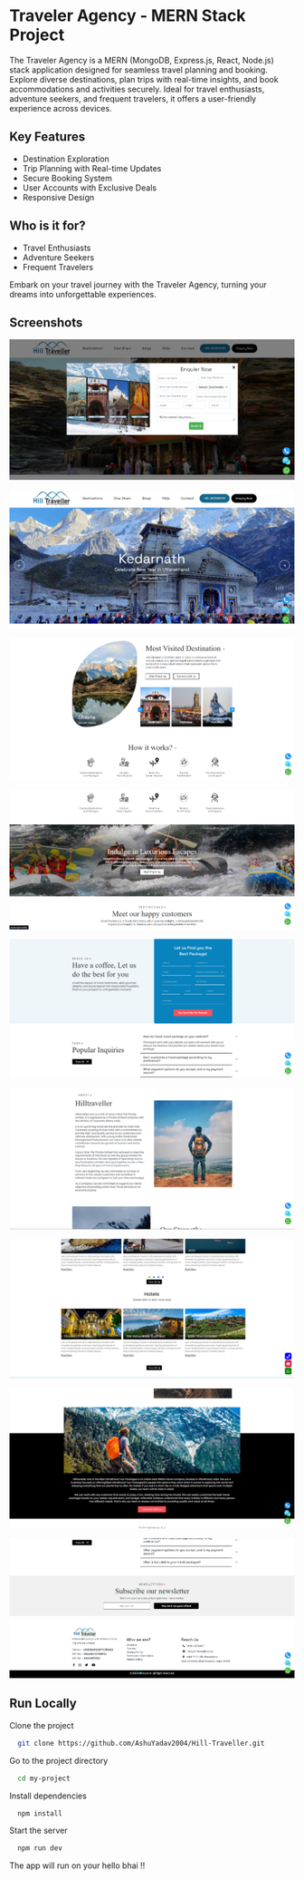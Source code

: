 

# Traveler Agency - MERN Stack Project

The Traveler Agency is a MERN (MongoDB, Express.js, React, Node.js) stack application designed for seamless travel planning and booking. Explore diverse destinations, plan trips with real-time insights, and book accommodations and activities securely. Ideal for travel enthusiasts, adventure seekers, and frequent travelers, it offers a user-friendly experience across devices.

## Key Features
- Destination Exploration
- Trip Planning with Real-time Updates
- Secure Booking System
- User Accounts with Exclusive Deals
- Responsive Design

## Who is it for?
- Travel Enthusiasts
- Adventure Seekers
- Frequent Travelers

Embark on your travel journey with the Traveler Agency, turning your dreams into unforgettable experiences.

## Screenshots

![Home page with popup form](https://github.com/AshuYadav2004/Hill-Traveller/blob/main/public/screenshots/Screenshot%202024-01-12%20042551.png?raw=true)


![Hero section with slider](https://github.com/AshuYadav2004/Hill-Traveller/blob/main/public/screenshots/Screenshot%202024-01-12%20042618.png?raw=true)

![Hero section with slidedr](https://github.com/AshuYadav2004/Hill-Traveller/blob/main/public/screenshots/Screenshot%202024-01-12%20042752.png?raw=true)








![Hero section with slidedr](https://github.com/AshuYadav2004/Hill-Traveller/blob/main/public/screenshots/Screenshot%202024-01-12%20042821.png?raw=true)





![Hero section with slidedr](https://github.com/AshuYadav2004/Hill-Traveller/blob/main/public/screenshots/Screenshot%202024-01-12%20042912.png?raw=true)




![Hero section with slidedr](https://github.com/AshuYadav2004/Hill-Traveller/blob/main/public/screenshots/Screenshot%202024-01-12%20043006.png?raw=true)




![Hero ](https://github.com/AshuYadav2004/Hill-Traveller/blob/main/public/screenshots/Screenshot%202024-01-12%20043113.png?raw=true)






![Hero ](https://github.com/AshuYadav2004/Hill-Traveller/blob/main/public/screenshots/Screenshot%202024-01-12%20043023.png?raw=true)





![Hero ](https://github.com/AshuYadav2004/Hill-Traveller/blob/main/public/screenshots/Screenshot%202024-01-12%20042942.png?raw=true)
## Run Locally

Clone the project

```bash
  git clone https://github.com/AshuYadav2004/Hill-Traveller.git
```

Go to the project directory

```bash
  cd my-project
```

Install dependencies

```bash
  npm install
```

Start the server

```bash
  npm run dev
```

The app will run on your hello bhai !!
